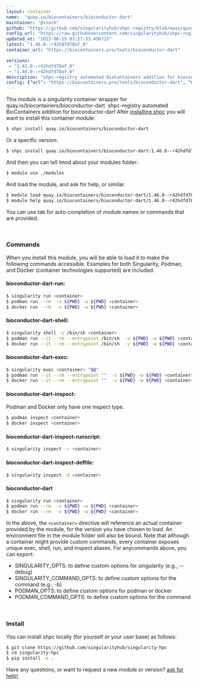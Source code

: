 ```yaml
---
layout: container
name:  "quay.io/biocontainers/bioconductor-dart"
maintainer: "@vsoch"
github: "https://github.com/singularityhub/shpc-registry/blob/main/quay.io/biocontainers/bioconductor-dart/container.yaml"
config_url: "https://raw.githubusercontent.com/singularityhub/shpc-registry/main/quay.io/biocontainers/bioconductor-dart/container.yaml"
updated_at: "2023-06-15 03:27:33.456715"
latest: "1.46.0--r42hdfd78af_0"
container_url: "https://biocontainers.pro/tools/bioconductor-dart"

versions:
 - "1.42.0--r41hdfd78af_0"
 - "1.46.0--r42hdfd78af_0"
description: "shpc-registry automated BioContainers addition for bioconductor-dart"
config: {"url": "https://biocontainers.pro/tools/bioconductor-dart", "maintainer": "@vsoch", "description": "shpc-registry automated BioContainers addition for bioconductor-dart", "latest": {"1.46.0--r42hdfd78af_0": "sha256:ee3c56eb7415c4455d64fc9805cd36d13e6f235aa1b233ac829162ff3ab2e474"}, "tags": {"1.42.0--r41hdfd78af_0": "sha256:ba1c94d776946dc27fb1fca85ff57779c380f8bdd762883ca6b4060874e395a3", "1.46.0--r42hdfd78af_0": "sha256:ee3c56eb7415c4455d64fc9805cd36d13e6f235aa1b233ac829162ff3ab2e474"}, "docker": "quay.io/biocontainers/bioconductor-dart"}
---
```


This module is a singularity container wrapper for quay.io/biocontainers/bioconductor-dart.
shpc-registry automated BioContainers addition for bioconductor-dart
After [installing shpc](#install) you will want to install this container module:


```bash
$ shpc install quay.io/biocontainers/bioconductor-dart
```

Or a specific version:

```bash
$ shpc install quay.io/biocontainers/bioconductor-dart:1.46.0--r42hdfd78af_0
```

And then you can tell lmod about your modules folder:

```bash
$ module use ./modules
```

And load the module, and ask for help, or similar.

```bash
$ module load quay.io/biocontainers/bioconductor-dart/1.46.0--r42hdfd78af_0
$ module help quay.io/biocontainers/bioconductor-dart/1.46.0--r42hdfd78af_0
```

You can use tab for auto-completion of module names or commands that are provided.

<br>

### Commands

When you install this module, you will be able to load it to make the following commands accessible.
Examples for both Singularity, Podman, and Docker (container technologies supported) are included.

#### bioconductor-dart-run:

```bash
$ singularity run <container>
$ podman run --rm  -v ${PWD} -w ${PWD} <container>
$ docker run --rm  -v ${PWD} -w ${PWD} <container>
```

#### bioconductor-dart-shell:

```bash
$ singularity shell -s /bin/sh <container>
$ podman run --it --rm --entrypoint /bin/sh  -v ${PWD} -w ${PWD} <container>
$ docker run --it --rm --entrypoint /bin/sh  -v ${PWD} -w ${PWD} <container>
```

#### bioconductor-dart-exec:

```bash
$ singularity exec <container> "$@"
$ podman run --it --rm --entrypoint ""  -v ${PWD} -w ${PWD} <container> "$@"
$ docker run --it --rm --entrypoint ""  -v ${PWD} -w ${PWD} <container> "$@"
```

#### bioconductor-dart-inspect:

Podman and Docker only have one inspect type.

```bash
$ podman inspect <container>
$ docker inspect <container>
```

#### bioconductor-dart-inspect-runscript:

```bash
$ singularity inspect -r <container>
```

#### bioconductor-dart-inspect-deffile:

```bash
$ singularity inspect -d <container>
```



#### bioconductor-dart

```bash
$ singularity run <container>
$ podman run --rm  -v ${PWD} -w ${PWD} <container>
$ docker run --rm  -v ${PWD} -w ${PWD} <container>
```


In the above, the `<container>` directive will reference an actual container provided
by the module, for the version you have chosen to load. An environment file in the
module folder will also be bound. Note that although a container
might provide custom commands, every container exposes unique exec, shell, run, and
inspect aliases. For anycommands above, you can export:

 - SINGULARITY_OPTS: to define custom options for singularity (e.g., --debug)
 - SINGULARITY_COMMAND_OPTS: to define custom options for the command (e.g., -b)
 - PODMAN_OPTS: to define custom options for podman or docker
 - PODMAN_COMMAND_OPTS: to define custom options for the command

<br>

### Install

You can install shpc locally (for yourself or your user base) as follows:

```bash
$ git clone https://github.com/singularityhub/singularity-hpc
$ cd singularity-hpc
$ pip install -e .
```

Have any questions, or want to request a new module or version? [ask for help!](https://github.com/singularityhub/singularity-hpc/issues)